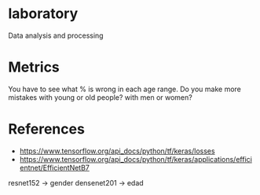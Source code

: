 # laboratory
Data analysis and processing

# Metrics

You have to see what % is wrong in each age range. Do you make more mistakes with young or old people? with men or women?


# References
- https://www.tensorflow.org/api_docs/python/tf/keras/losses
- https://www.tensorflow.org/api_docs/python/tf/keras/applications/efficientnet/EfficientNetB7

resnet152 -> gender
densenet201 -> edad
